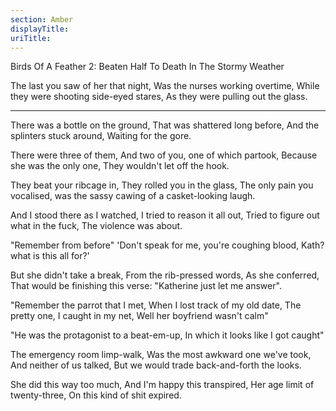 ```yaml
---
section: Amber
displayTitle:
uriTitle:
---
```


Birds Of A Feather 2: Beaten Half To Death In The Stormy Weather

The last you saw of her that night,
Was the nurses working overtime,
While they were shooting side-eyed stares,
As they were pulling out the glass.

---

There was a bottle on the ground,
That was shattered long before,
And the splinters stuck around,
Waiting for the gore.

There were three of them,
And two of you, one of which partook,
Because she was the only one,
They wouldn't let off the hook.

They beat your ribcage in,
They rolled you in the glass,
The only pain you vocalised,
was the sassy cawing of a casket-looking laugh.

And I stood there as I watched,
I tried to reason it all out,
Tried to figure out what in the fuck,
The violence was about.

"Remember from before"
'Don't speak for me,
you're coughing blood,
Kath? what is this all for?'

But she didn't take a break,
From the rib-pressed words,
As she conferred,
That would be finishing this verse:
"Katherine just let me answer".

"Remember the parrot that I met,
When I lost track of my old date,
The pretty one, I caught in my net,
Well her boyfriend wasn't calm"

"He was the protagonist to a beat-em-up,
In which it looks like I got caught"

The emergency room limp-walk,
Was the most awkward one we've took,
And neither of us talked,
But we would trade back-and-forth the looks.

She did this way too much,
And I'm happy this transpired,
Her age limit of twenty-three,
On this kind of shit expired.
